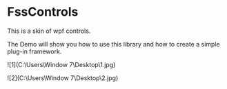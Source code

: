 # FssControls

This is a skin of wpf controls. 

The Demo will show you how to use this library and how to create a simple plug-in framework.

 ![1](C:\Users\Window 7\Desktop\1.jpg)

 ![2](C:\Users\Window 7\Desktop\2.jpg)